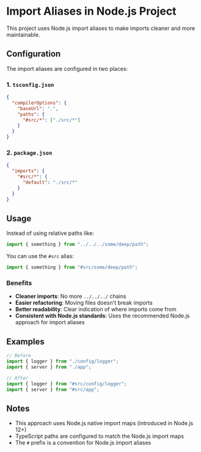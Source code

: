 # Import Aliases in Node.js Project

This project uses Node.js import aliases to make imports cleaner and more maintainable.

## Configuration

The import aliases are configured in two places:

### 1. `tsconfig.json`

```json
{
  "compilerOptions": {
    "baseUrl": ".",
    "paths": {
      "#src/*": ["./src/*"]
    }
  }
}
```

### 2. `package.json`

```json
{
  "imports": {
    "#src/*": {
      "default": "./src/*"
    }
  }
}
```

## Usage

Instead of using relative paths like:

```typescript
import { something } from "../../../some/deep/path";
```

You can use the `#src` alias:

```typescript
import { something } from "#src/some/deep/path";
```

### Benefits

- **Cleaner imports**: No more `../../../` chains
- **Easier refactoring**: Moving files doesn't break imports
- **Better readability**: Clear indication of where imports come from
- **Consistent with Node.js standards**: Uses the recommended Node.js approach for import aliases

## Examples

```typescript
// Before
import { logger } from "./config/logger";
import { server } from "./app";

// After
import { logger } from "#src/config/logger";
import { server } from "#src/app";
```

## Notes

- This approach uses Node.js native import maps (introduced in Node.js 12+)
- TypeScript paths are configured to match the Node.js import maps
- The `#` prefix is a convention for Node.js import aliases
